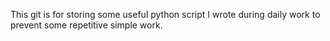 This git is for storing some useful python script I wrote during daily work to prevent some repetitive simple work.
